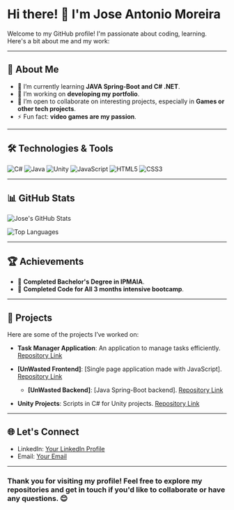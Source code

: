 # Hi there! 👋 I'm Jose Antonio Moreira

Welcome to my GitHub profile! I'm passionate about coding, learning. Here's a bit about me and my work:

---

## 🚀 About Me

- 🌱 I’m currently learning **JAVA Spring-Boot and C# .NET**.
- 🔭 I’m working on **developing my portfolio**.
- 🤝 I’m open to collaborate on interesting projects, especially in **Games or other tech projects**.
- ⚡ Fun fact: **video games are my passion**.

---

## 🛠️ Technologies & Tools

![C#](https://img.shields.io/badge/-C%23-blue)
![Java](https://img.shields.io/badge/-Java-red)
![Unity](https://img.shields.io/badge/-Unity-black)
![JavaScript](https://img.shields.io/badge/-JavaScript-green)
![HTML5](https://img.shields.io/badge/-HTML5-orange)
![CSS3](https://img.shields.io/badge/-CSS3-blue)

---

## 📊 GitHub Stats

![Jose's GitHub Stats](https://github-readme-stats.vercel.app/api?username=JoseAntonioMoreira&show_icons=true&theme=radical)

![Top Languages](https://github-readme-stats.vercel.app/api/top-langs/?username=JoseAntonioMoreira&layout=compact&theme=radical)

---

## 🏆 Achievements

- 🌟 **Completed Bachelor's Degree in IPMAIA**.
- 🏅 **Completed Code for All 3 months intensive bootcamp**.

---

## 📂 Projects

Here are some of the projects I’ve worked on:

- **Task Manager Application**: An application to manage tasks efficiently.
  [Repository Link](https://github.com/JoseAntonioMoreira/Task-Manager-Application)

- **[UnWasted Frontend]**: [Single page application made with JavaScript].
  [Repository Link](https://github.com/JoseAntonioMoreira/UnWastedSPA-FrontEnd)

  - **[UnWasted Backend]**: [Java Spring-Boot backend].
  [Repository Link](https://github.com/JoseAntonioMoreira/UnWasted-BackEnd)

- **Unity Projects**: Scripts in C# for Unity projects.
[Repository Link](https://github.com/JoseAntonioMoreira/Unity)

---

## 🌐 Let's Connect

- LinkedIn: [Your LinkedIn Profile]([https://linkedin.com/in/your-profile](https://www.linkedin.com/in/josemoreira99/))
- Email: [Your Email](mailto:jose.antonio.moreira18@gmail.com)

---

### Thank you for visiting my profile! Feel free to explore my repositories and get in touch if you'd like to collaborate or have any questions. 😊
